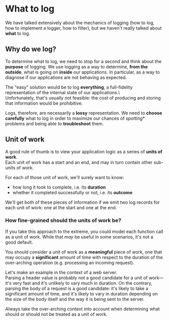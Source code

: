 # What to log

We have talked extensively about the mechanics of logging (how to log, how to implement a logger,
how to filter), but we haven't really talked about **what** to log.

## Why do we log?

To determine what to log, we need to stop for a second and think about the **purpose** of logging.
We use logging as a way to determine, **from the outside**, what is going on **inside** our
applications. In particular, as a way to diagnose if our applications are not behaving as
expected.

The "easy" solution would be to log **everything**, a full-fidelity representation of the
internal state of our applications.\  
Unfortunately, that's usually not feasible: the cost of producing and storing that information
would be prohibitive.

Logs, therefore, are necessarily a **lossy** representation.
We need to **choose carefully** what to log in order to maximize our chances of
*spotting** problems and being able to **troubleshoot** them.

## Unit of work

A good rule of thumb is to view your application logic as a series of **units of work**.  
Each unit of work has a start and an end, and may in turn contain other sub-units of work.

For each of those unit of work, we'll surely want to know:

- how long it took to complete, i.e. its **duration**
- whether it completed successfully or not, i.e. its **outcome**

We'll get both of these pieces of information if we emit two log records for each unit of work:
one at the start and one at the end.

### How fine-grained should the units of work be?

If you take this approach to the extreme, you could model each function call as a unit of work.
While that _may_ be useful in some scenarios, it's not a good default.  

You should consider a unit of work as a **meaningful** piece of work, one that may
occupy a **significant** amount of time with respect to the duration of the over-arching
operation (e.g. processing an incoming request).

Let's make an example in the context of a web server.\
Parsing a header value is probably not a good candidate for a unit of work—it's very fast and
it's unlikely to vary much in duration.
On the contrary, parsing the body of a request is a good candidate: it's likely to take a
significant amount of time, and it's likely to vary in duration depending on the size of the
body itself and the way it is being sent to the server.

Always take the over-arching context into account when determining what should or should not
be treated as a unit of work.

